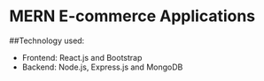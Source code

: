 # MERN E-commerce Applications
##Technology used:
- Frontend: React.js and Bootstrap
- Backend: Node.js, Express.js and MongoDB

